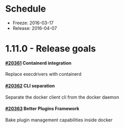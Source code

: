 # Schedule

* Freeze: 2016-03-17
* Release: 2016-04-07

# 1.11.0 - Release goals

#### [#20361](https://github.com/docker/docker/issues/20361) Containerd integration

Replace execdrivers with containerd

#### [#20362](https://github.com/docker/docker/issues/20362) CLI separation

Separate the docker client cli from the docker daemon

#### [#20363](https://github.com/docker/docker/issues/20363) Better Plugins Framework

Bake plugin management capabilities inside docker


